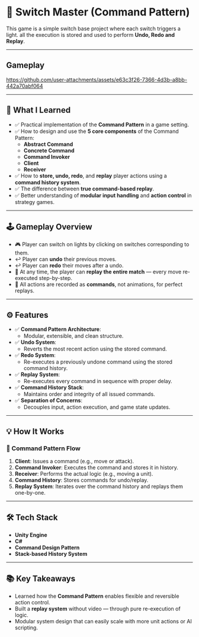 # 🎯 Switch Master (Command Pattern)

This game is a simple switch base project where each switch triggers a light. all the execution is stored and used to perform **Undo, Redo and Replay**.

---
## Gameplay

https://github.com/user-attachments/assets/e63c3f26-7366-4d3b-a8bb-442a70abf064

---
## 🧠 What I Learned

- ✅ Practical implementation of the **Command Pattern** in a game setting.
- ✅ How to design and use the **5 core components** of the Command Pattern:
  - **Abstract Command**
  - **Concrete Command**
  - **Command Invoker**
  - **Client**
  - **Receiver**
- ✅ How to **store, undo, redo**, and **replay** player actions using a **command history system**.
- ✅ The difference between **true command-based replay**.
- ✅ Better understanding of **modular input handling** and **action control** in strategy games.

---

## 🕹️ Gameplay Overview

- 🎮 Player can switch on lights by clicking on switches corresponding to them.
- ↩️ Player can **undo** their previous moves.
- ↩️ Player can **redo** their moves after a undo.
- 🔁 At any time, the player can **replay the entire match** — every move re-executed step-by-step.
- 🧠 All actions are recorded as **commands**, not animations, for perfect replays.

---

## ⚙️ Features

- ✅ **Command Pattern Architecture**:
  - Modular, extensible, and clean structure.
- ✅ **Undo System**:
  - Reverts the most recent action using the stored command.
- ✅ **Redo System**:
  - Re-executes a previously undone command using the stored command history.
- ✅ **Replay System**:
  - Re-executes every command in sequence with proper delay.
- ✅ **Command History Stack**:
  - Maintains order and integrity of all issued commands.
- ✅ **Separation of Concerns**:
  - Decouples input, action execution, and game state updates.


---

## 💡 How It Works

### 🔑 Command Pattern Flow

1. **Client**: Issues a command (e.g., move or attack).
2. **Command Invoker**: Executes the command and stores it in history.
3. **Receiver**: Performs the actual logic (e.g., moving a unit).
4. **Command History**: Stores commands for undo/replay.
5. **Replay System**: Iterates over the command history and replays them one-by-one.

---

## 🛠️ Tech Stack

- **Unity Engine**
- **C#**
- **Command Design Pattern**
- **Stack-based History System**

---

## 📚 Key Takeaways

- Learned how the **Command Pattern** enables flexible and reversible action control.
- Built a **replay system** without video — through pure re-execution of logic.
- Modular system design that can easily scale with more unit actions or AI scripting.
